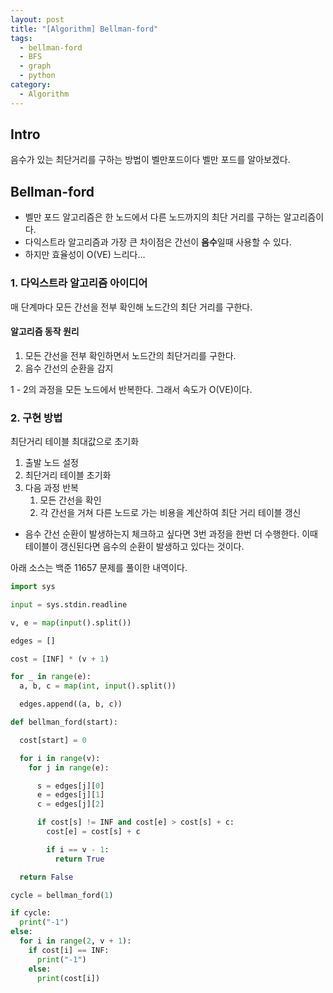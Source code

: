 ```yaml
---
layout: post
title: "[Algorithm] Bellman-ford"
tags: 
  - bellman-ford
  - BFS
  - graph
  - python
category:
  - Algorithm
---
```


## Intro

음수가 있는 최단거리를 구하는 방법이 벨만포드이다 벨만 포드를 알아보겠다.


## Bellman-ford

- 벨만 포드 알고리즘은 한 노드에서 다른 노드까지의 최단 거리를 구하는 알고리즘이다.
- 다익스트라 알고리즘과 가장 큰 차이점은 간선이 **음수**일때 사용할 수 있다.
- 하지만 효율성이 O(VE) 느리다...
 


### 1. 다익스트라 알고리즘 아이디어

매 단계마다 모든 간선을 전부 확인해 노드간의 최단 거리를 구한다.

#### 알고리즘 동작 원리

1. 모든 간선을 전부 확인하면서 노드간의 최단거리를 구한다.
2. 음수 간선의 순환을 감지

1 - 2의 과정을 모든 노드에서 반복한다. 그래서 속도가 O(VE)이다.

### 2. 구현 방법

최단거리 테이블 최대값으로 초기화

1. 출발 노드 설정
2. 최단거리 테이블 초기화
3. 다음 과정 반복
   1. 모든 간선을 확인
   2. 각 간선을 거쳐 다른 노드로 가는 비용을 계산하여 최단 거리 테이블 갱신

- 음수 간선 순환이 발생하는지 체크하고 싶다면 3번 과정을 한번 더 수행한다. 이때 테이블이 갱신된다면 음수의 순환이 발생하고 있다는 것이다.

아래 소스는 백준 11657 문제를 풀이한 내역이다.

```python
import sys

input = sys.stdin.readline

v, e = map(input().split())

edges = []

cost = [INF] * (v + 1)

for _ in range(e):
  a, b, c = map(int, input().split())

  edges.append((a, b, c))

def bellman_ford(start):

  cost[start] = 0

  for i in range(v):
    for j in range(e):

      s = edges[j][0]
      e = edges[j][1]
      c = edges[j][2]

      if cost[s] != INF and cost[e] > cost[s] + c:
        cost[e] = cost[s] + c

        if i == v - 1:
          return True

  return False

cycle = bellman_ford(1)

if cycle:
  print("-1")
else:
  for i in range(2, v + 1):
    if cost[i] == INF:
      print("-1")
    else:
      print(cost[i])
```